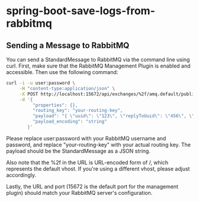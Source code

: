 # spring-boot-save-logs-from-rabbitmq

## Sending a Message to RabbitMQ

You can send a StandardMessage to RabbitMQ via the command line using curl. First, make sure that the RabbitMQ Management Plugin is enabled and accessible. Then use the following command:
```bash
curl -i -u user:password \
     -H "content-type:application/json" \
     -X POST http://localhost:15672/api/exchanges/%2f/amq.default/publish \
     -d '{
          "properties": {},
          "routing_key": "your-routing-key",
          "payload": "{ \"uuid\": \"123\", \"replyToUuid\": \"456\", \"dateSent\": \"2023-08-03T00:00:00Z\", \"sender\": \"test sender\", \"topic\": \"test topic\", \"exchange\": \"test exchange\", \"msgContent\": \"test content\", \"targetObject\": \"test object\" }",
          "payload_encoding": "string"
        }'
```
Please replace user:password with your RabbitMQ username and password, and replace "your-routing-key" with your actual routing key. The payload should be the StandardMessage as a JSON string.

Also note that the %2f in the URL is URL-encoded form of /, which represents the default vhost. If you're using a different vhost, please adjust accordingly.

Lastly, the URL and port (15672 is the default port for the management plugin) should match your RabbitMQ server's configuration.
